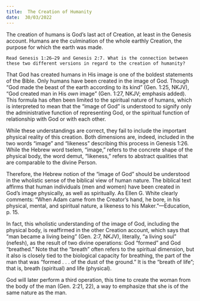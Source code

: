 ```yaml
---
title:  The Creation of Humanity
date:  30/03/2022
---
```


The creation of humans is God’s last act of Creation, at least in the Genesis account. Humans are the culmination of the whole earthly Creation, the purpose for which the earth was made.

`Read Genesis 1:26–29 and Genesis 2:7. What is the connection between these two different versions in regard to the creation of humanity?`

That God has created humans in His image is one of the boldest statements of the Bible. Only humans have been created in the image of God. Though “God made the beast of the earth according to its kind” (Gen. 1:25, NKJV), “God created man in His _own_ image” (Gen. 1:27, NKJV; emphasis added). This formula has often been limited to the spiritual nature of humans, which is interpreted to mean that the “image of God” is understood to signify only the administrative function of representing God, or the spiritual function of relationship with God or with each other.

While these understandings are correct, they fail to include the important physical reality of this creation. Both dimensions are, indeed, included in the two words “image” and “likeness” describing this process in Genesis 1:26. While the Hebrew word tselem, “image,” refers to the concrete shape of the physical body, the word demut, “likeness,” refers to abstract qualities that are comparable to the divine Person.

Therefore, the Hebrew notion of the “image of God” should be understood in the wholistic sense of the biblical view of human nature. The biblical text affirms that human individuals (men and women) have been created in God’s image physically, as well as spiritually. As Ellen G. White clearly comments: “When Adam came from the Creator’s hand, he bore, in his physical, mental, and spiritual nature, a likeness to his Maker.”—Education, p. 15.

In fact, this wholistic understanding of the image of God, including the physical body, is reaffirmed in the other Creation account, which says that “man became a living being” (Gen. 2:7, NKJV), literally, “a living soul” (nefesh), as the result of two divine operations: God “formed” and God “breathed.” Note that the “breath” often refers to the spiritual dimension, but it also is closely tied to the biological capacity for breathing, the part of the man that was “formed . . . of the dust of the ground.” It is the “breath of life”; that is, breath (spiritual) and life (physical).

God will later perform a third operation, this time to create the woman from the body of the man (Gen. 2:21, 22), a way to emphasize that she is of the same nature as the man.